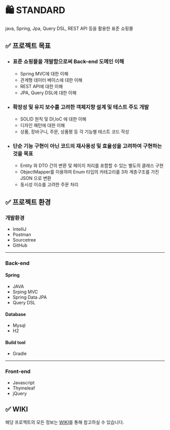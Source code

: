 # 🛍 STANDARD
java, Spring, Jpa, Query DSL, REST API 등을 활용한 표준 쇼핑몰


## ✅ 프로젝트 목표
- ### 표준 쇼핑몰을 개발함으로써 Back-end 도메인 이해
  - Spring MVC에 대한 이해
  - 관계형 데이터 베이스에 대한 이해
  - REST API에 대한 이해
  - JPA, Query DSL에 대한 이해 
- ### 확장성 및 유지 보수를 고려한 객체지향 설계 및 테스트 주도 개발
  - SOLID 원칙 및 DI,IoC 에 대한 이해
  - 디자인 패턴에 대한 이해
  - 상품, 장바구니, 주문, 상품평 등 각 기능별 테스트 코드 작성
- ### 단순 기능 구현이 아닌 코드의 재사용성 및 효율성을 고려하여 구현하는 것을 목표
  - Entity 와 DTO 간의 변환 및 페이지 처리를 포함할 수 있는 별도의 클래스 구현
  - ObjectMapper를 이용하여 Enum 타입의 카테고리를 3차 계층구조를 가진 JSON 으로 변환
  - 동시성 이슈를 고려한 주문 처리


## ✅ 프로젝트 환경
### 개발환경
- IntelliJ
- Postman
- Sourcetree
- GitHub
***

### Back-end

#### Spring
- JAVA
- Srping MVC
- Spring Data JPA
- Query DSL

#### Database
- Mysql
- H2
#### Build tool
- Gradle

***
### Front-end
- Javascript
- Thymeleaf
- jQuery


## ✅ WIKI
해당 프로젝트의 모든 정보는 [WIKI](https://github.com/wiseitree/standard/wiki)를 통해 참고하실 수 있습니다.







